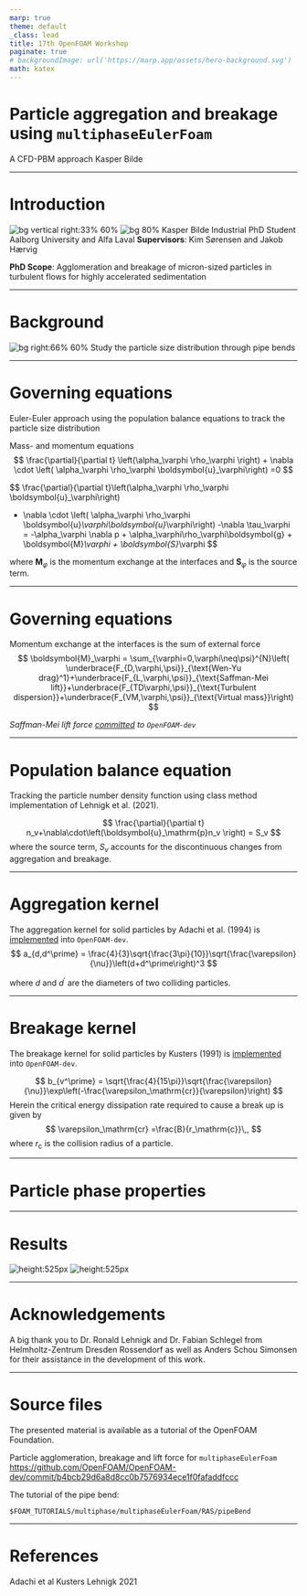 ```yaml
---
marp: true
theme: default
_class: lead
title: 17th OpenFOAM Workshop
paginate: true
# backgroundImage: url('https://marp.app/assets/hero-background.svg')
math: katex
---
```


# Particle aggregation and breakage using `multiphaseEulerFoam`
A CFD-PBM approach
Kasper Bilde

---

# Introduction
![bg vertical right:33% 60%](visuals/AAU_UK_CIRCLE_blue_rgb.svg)
![bg 80%](visuals/alfa-laval-logo.svg)
Kasper Bilde
Industrial PhD Student
Aalborg University and Alfa Laval
**Supervisors**: Kim Sørensen and Jakob Hærvig

**PhD Scope**: Agglomeration and breakage of micron-sized particles in turbulent flows for highly accelerated sedimentation

---
# Background
![bg right:66% 60%](visuals/mesh.svg)
Study the particle size distribution through pipe bends

---
# Governing equations
Euler-Euler approach using the population balance equations to track the particle size distribution

Mass- and momentum equations
$$
\frac{\partial}{\partial t} \left(\alpha_\varphi \rho_\varphi \right) +
\nabla \cdot \left( \alpha_\varphi \rho_\varphi \boldsymbol{u}_\varphi\right) =0
$$

$$
\frac{\partial}{\partial t}\left(\alpha_\varphi \rho_\varphi \boldsymbol{u}_\varphi\right)
+ \nabla \cdot \left( \alpha_\varphi \rho_\varphi \boldsymbol{u}_\varphi\boldsymbol{u}_\varphi\right)
-\nabla \tau_\varphi = -\alpha_\varphi \nabla p +  \alpha_\varphi\rho_\varphi\boldsymbol{g} + \boldsymbol{M}_\varphi + \boldsymbol{S}_\varphi
$$

where $\boldsymbol{M}_\varphi$ is the momentum exchange at the interfaces and $\boldsymbol{S}_\varphi$ is the source term.

---
# Governing equations
<!-- CONSIDER ADDING REFERENCES -->
Momentum exchange at the interfaces is the sum of external force
$$
\boldsymbol{M}_\varphi = \sum_{\varphi=0,\varphi\neq\psi}^{N}\left( \underbrace{F_{D,\varphi,\psi}}_{\text{Wen-Yu drag}^1}+\underbrace{F_{L,\varphi,\psi}}_{\text{Saffman-Mei lift}}+\underbrace{F_{TD\varphi,\psi}}_{\text{Turbulent dispersion}}+\underbrace{F_{VM,\varphi,\psi}}_{\text{Virtual mass}}\right)
$$

*Saffman-Mei lift force* [*committed*](https://github.com/OpenFOAM/OpenFOAM-dev/commit/b4bcb29d6a8d8cc0b7576934ece1f0fafaddfccc) *to `OpenFOAM-dev`*

---
# Population balance equation
Tracking the particle number density function using class method implementation of Lehnigk et al. (2021).

$$
\frac{\partial}{\partial t} n_v+\nabla\cdot\left(\boldsymbol{u}_\mathrm{p}n_v \right) = S_v
$$
where the source term, $S_v$ accounts for the discontinuous changes from aggregation and breakage.

---
# Aggregation kernel
The aggregation kernel for solid particles by Adachi et al. (1994) is [implemented](https://github.com/OpenFOAM/OpenFOAM-dev/commit/b4bcb29d6a8d8cc0b7576934ece1f0fafaddfccc) into `OpenFOAM-dev`.
$$
a_{d,d^\prime} = \frac{4}{3}\sqrt{\frac{3\pi}{10}}\sqrt{\frac{\varepsilon}{\nu}}\left(d+d^\prime\right)^3
$$

where $d$ and $d^\prime$ are the diameters of two colliding particles.

---
# Breakage kernel
The breakage kernel for solid particles by Kusters (1991) is [implemented](https://github.com/OpenFOAM/OpenFOAM-dev/commit/b4bcb29d6a8d8cc0b7576934ece1f0fafaddfccc) into `OpenFOAM-dev`.

$$
b_{v^\prime} = \sqrt{\frac{4}{15\pi}}\sqrt{\frac{\varepsilon}{\nu}}\exp\left(-\frac{\varepsilon_\mathrm{cr}}{\varepsilon}\right)
$$
Herein the critical energy dissipation rate required to cause a break up is given by
$$
\varepsilon_\mathrm{cr} =\frac{B}{r_\mathrm{c}}\,,
$$
where $r_\mathrm{c}$ is the collision radius of a particle.


---
# Particle phase properties


---
# Results

![height:525px](visuals/d32_layer.svg "Title") ![height:525px](visuals/d32.png)


---
# Acknowledgements
A big thank you to Dr. Ronald Lehnigk and Dr. Fabian Schlegel from Helmholtz-Zentrum Dresden Rossendorf as well as Anders Schou Simonsen for their assistance in the development of this work.

---

# Source files
The presented material is available as a tutorial of the OpenFOAM Foundation.

Particle agglomeration, breakage and lift force for `multiphaseEulerFoam`
https://github.com/OpenFOAM/OpenFOAM-dev/commit/b4bcb29d6a8d8cc0b7576934ece1f0fafaddfccc

The tutorial of the pipe bend:
```
$FOAM_TUTORIALS/multiphase/multiphaseEulerFoam/RAS/pipeBend
```

---
# References
Adachi et al
Kusters
Lehnigk 2021